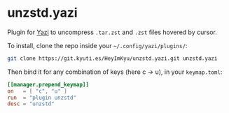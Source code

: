 # unzstd.yazi

Plugin for [Yazi](https://github.com/sxyazi/yazi) to uncompress `.tar.zst` and `.zst` files hovered by cursor.

To install, clone the repo inside your `~/.config/yazi/plugins/`:

```bash
git clone https://git.kyuti.es/HeyImKyu/unzstd.yazi.git unzstd.yazi
```

Then bind it for any combination of keys (here c -> u), in your `keymap.toml`:

```toml
[[manager.prepend_keymap]]
on   = [ "c", "u" ]
run  = "plugin unzstd"
desc = "unzstd"
```
